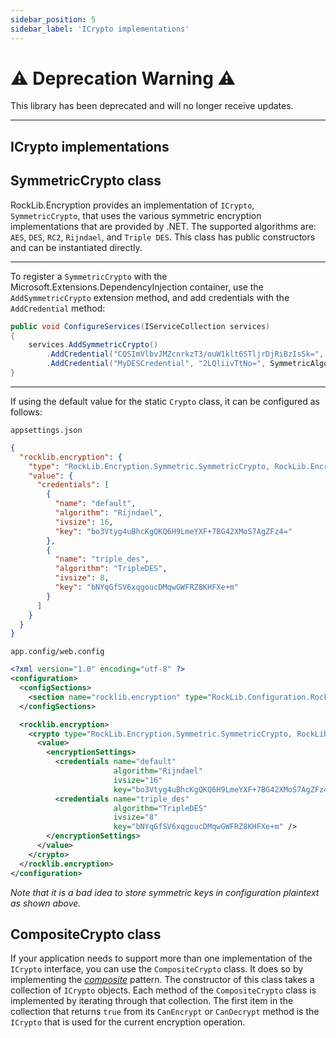 ```yaml
---
sidebar_position: 5
sidebar_label: 'ICrypto implementations'
---
```


# :warning: Deprecation Warning :warning:

This library has been deprecated and will no longer receive updates.

---

## ICrypto implementations

## SymmetricCrypto class

RockLib.Encryption provides an implementation of `ICrypto`, `SymmetricCrypto`, that uses the various symmetric encryption implementations that are provided by .NET. The supported algorithms are: `AES`, `DES`, `RC2`, `Rijndael`, and `Triple DES`. This class has public constructors and can be instantiated directly.

---

To register a `SymmetricCrypto` with the Microsoft.Extensions.DependencyInjection container, use the `AddSymmetricCrypto` extension method, and add credentials with the `AddCredential` method:

```csharp
public void ConfigureServices(IServiceCollection services)
{
    services.AddSymmetricCrypto()
        .AddCredential("CQSImVlbvJMZcnrkzT3/ouW1klt6STljrDjRiBzIsSk=", SymmetricAlgorithm.Rijndael) // This is the default (unnamed) credential.
        .AddCredential("MyDESCredential", "2LQliivTtNo=", SymmetricAlgorithm.DES, 8); // This credential is named "MyDESCredential".
}
```

---

If using the default value for the static `Crypto` class, it can be configured as follows:

`appsettings.json`

```json
{
  "rocklib.encryption": {
    "type": "RockLib.Encryption.Symmetric.SymmetricCrypto, RockLib.Encryption",
    "value": {
      "credentials": [
        {
          "name": "default",
          "algorithm": "Rijndael",
          "ivsize": 16,
          "key": "bo3Vtyg4uBhcKgQKQ6H9LmeYXF+7BG42XMoS7AgZFz4="
        },
        {
          "name": "triple_des",
          "algorithm": "TripleDES",
          "ivsize": 8,
          "key": "bNYqGfSV6xqgoucDMqwGWFRZ8KHFXe+m"
        }
      ]
    }
  }
}
```

`app.config/web.config`

```xml
<?xml version="1.0" encoding="utf-8" ?>
<configuration>
  <configSections>
    <section name="rocklib.encryption" type="RockLib.Configuration.RockLibConfigurationSection, RockLib.Configuration" />
  </configSections>

  <rocklib.encryption>
    <crypto type="RockLib.Encryption.Symmetric.SymmetricCrypto, RockLib.Encryption">
      <value>
        <encryptionSettings>
          <credentials name="default"
                       algorithm="Rijndael"
                       ivsize="16"
                       key="bo3Vtyg4uBhcKgQKQ6H9LmeYXF+7BG42XMoS7AgZFz4=" />
          <credentials name="triple_des"
                       algorithm="TripleDES"
                       ivsize="8"
                       key="bNYqGfSV6xqgoucDMqwGWFRZ8KHFXe+m" />
        </encryptionSettings>
      </value>
    </crypto>
  </rocklib.encryption>
</configuration>
```

_Note that it is a bad idea to store symmetric keys in configuration plaintext as shown above._

## CompositeCrypto class

If your application needs to support more than one implementation of the `ICrypto` interface, you can use the `CompositeCrypto` class.
It does so by implementing the [_composite_](http://www.blackwasp.co.uk/Composite.aspx) pattern. The constructor of this class takes a collection of `ICrypto` objects. Each method of the `CompositeCrypto` class is implemented by iterating through that collection. The first item in the collection that returns `true` from its `CanEncrypt` or `CanDecrypt` method is the `ICrypto` that is used for the current encryption operation.
